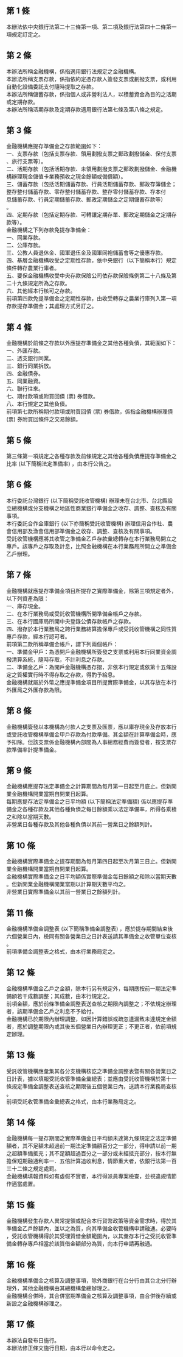 第 1 條
-------
本辦法依中央銀行法第二十三條第一項、第二項及銀行法第四十二條第一  
項規定訂定之。

第 2 條
-------
本辦法所稱金融機構，係指適用銀行法規定之金融機構。                
本辦法所稱支票存款，係指依約定憑存款人簽發支票或劃撥支票，或利用  
自動化設備委託支付隨時提取之存款。                                
本辦法所稱儲蓄存款，係指個人或非營利法人，以積蓄資金為目的之活期  
或定期存款。                                                      
本辦法所稱活期存款及定期存款適用銀行法第七條及第八條之規定。

第 3 條
-------
金融機構應提存準備金之存款範圍如下：  
一、支票存款（包括支票存款、領用劃撥支票之郵政劃撥儲金、保付支票  
    、旅行支票等）。  
二、活期存款（包括活期存款、未領用劃撥支票之郵政劃撥儲金、金融機  
    構辦理現金儲值卡業務預收之現金餘額或備償額）。  
三、儲蓄存款（包括活期儲蓄存款、行員活期儲蓄存款、郵政存簿儲金；  
    整存整付儲蓄存款、零存整付儲蓄存款、整存零付儲蓄存款、存本付  
    息儲蓄存款、行員定期儲蓄存款、郵政定期儲金之定期儲蓄存款等）  
    。  
四、定期存款（包括定期存款、可轉讓定期存單、郵政定期儲金之定期存  
    款等）。  
金融機構之下列存款免提存準備金：  
一、同業存款。  
二、公庫存款。  
三、公教人員退休金、國軍退伍金及國軍同袍儲蓄會等之優惠存款。  
四、基層金融機構收受之定期性存款，依中央銀行（以下簡稱本行）規定  
    條件轉存農業行庫者。  
五、要保金融機構收受中央存款保險公司依存款保險條例第二十八條及第  
    二十九條規定所為之存款。  
六、其他經本行核可之存款。  
前項第四款免提準備金之定期性存款，由收受轉存之農業行庫列入第一項  
存款提存準備金；其處理方式另訂之。

第 4 條
-------
金融機構於前條之存款以外應提存準備金之其他各種負債，其範圍如下：  
一、外匯存款。  
二、透支銀行同業。  
三、銀行同業拆放。  
四、金融債券。  
五、同業融資。  
六、聯行往來。  
七、期付款項或附買回債 (票) 券借款。  
八、本行規定之其他負債。  
前項第七款所稱期付款項或附買回債 (票) 券借款，係指金融機構辦理債  
 (票) 券附買回條件之交易餘額。

第 5 條
-------
第三條第一項規定之各種存款及前條規定之其他各種負債應提存準備金之  
比率 (以下簡稱法定準備率) ，由本行公告之。

第 6 條
-------
本行委託台灣銀行 (以下簡稱受託收管機構) 辦理未在台北市、台北縣設  
立總機構或分支機構之地區性商業銀行準備金之收存、調整、查核及有關  
事項。                                                            
本行委託合作金庫銀行 (以下亦簡稱受託收管機構) 辦理信用合作社、農  
會信用部及漁會信用部準備金之收存、調整、查核及有關事項。          
受託收管機構應將其收管之準備金乙戶存款彙總轉存在本行業務局開立之  
專戶。該專戶之存取及計息，比照金融機構在本行業務局所開立之準備金  
乙戶辦理。

第 7 條
-------
金融機構就應提存準備金項目所提存之實際準備金，除第三項規定者外，  
以下列資產為限：  
一、庫存現金。  
二、在本行業務局或受託收管機構所開準備金帳戶之存款。  
三、在本行國庫局所開中央登錄公債存款帳戶之存款。  
四、撥存於本行業務局之跨行業務結算擔保專戶或受託收管機構之同性質  
    專戶存款，經本行認可者。  
前項第二款所稱準備金帳戶，謂下列兩個帳戶：  
一、準備金甲戶：為憑開戶金融機構所簽發之支票或利用本行同業資金調  
    撥清算系統，隨時存取，不計利息之存款。  
二、準備金乙戶：為開戶金融機構憑存摺，非依本行規定或依第十五條設  
    定之質權實行時不得存取之存款，得酌予給息。  
金融機構就屬於外幣之應提準備金項目所提實際準備金，以其存放在本行  
外匯局之外匯存款為限。

第 8 條
-------
金融機構簽發以本機構為付款人之支票及匯票，應以庫存現金及存放本行  
或受託收管機構準備金甲戶存款為付款準備。其金額在計算準備金時，應  
予扣除。但該支票係金融機構內部間為人事總務經費而簽發者，按支票存  
款準備率計提準備金。

第 9 條
-------
金融機構應提存法定準備金之計算期間為每月第一日起至月底止。但新開  
業金融機構開業當期自開業日起算。  
每期應提存法定準備金之日平均額 (以下簡稱法定準備額) 係以應提存準  
備金之各種存款及其他各種負債之每日餘額乘以法定準備率，所得各乘積  
之和除以當期天數。  
非營業日各種存款及其他各種負債以其前一營業日之餘額列計。

第 10 條
--------
金融機構實際準備金之提存期間為每月第四日起至次月第三日止。但新開  
業金融機構開業當期自開業日起算。  
金融機構實際準備金之日平均額係實際準備金每日餘額之和除以當期天數  
。但新開業金融機構開業當期以計算期天數平均之。  
非營業日實際準備金以其前一營業日之餘額列計。

第 11 條
--------
金融機構準備金調整表 (以下簡稱準備金調整表) ，應於提存期間結束後  
六個營業日內，檢同有關各營業日之日計表送請其準備金之收管單位查核  
。  
前項準備金調整表之格式，由本行業務局定之。

第 12 條
--------
金融機構準備金乙戶之金額，除本行另有規定外，每期應按前一期法定準  
備額若干成數調整；其成數，由本行規定之。  
前項金額，應於前條準備金調整表送查核之期限內調整之；不依規定辦理  
者，該期準備金乙戶之利息不予給付。  
金融機構已於期限內辦理調整，如因計算錯誤或疏忽遺漏致未達規定金額  
者，應於調整期限內或其後五個營業日內辦理更正；不更正者，依前項規  
定辦理。

第 13 條
--------
受託收管機構應彙集其各分支機構核訖之準備金調整表暨有關各營業日之  
日計表，據以填報受託收管準備金彙總表；並應由受託收管機構於第十一  
條規定準備金調整表送查核之期限後五個營業日內，送請本行業務局查核  
。  
前項受託收管準備金彙總表之格式，由本行業務局定之。

第 14 條
--------
金融機構每一提存期間之實際準備金日平均額未達第九條規定之法定準備  
額者，其不足額未超過前一期法定準備額百分之一部分，得申請以前一期  
之超額準備抵充；其不足額超過百分之一部分或未經抵充部分，按本行無  
擔保短期融通利率一．五倍計算追收利息，情節重大者，依銀行法第一百  
三十二條之規定處罰。  
金融機構填報資料如有虛假不實者，本行得派員專案檢查，並視違規情節  
作適當處置。

第 15 條
--------
金融機構發生存款人異常提領或配合本行貨幣政策等資金需求時，得於其  
準備金乙戶餘額內，並以之為質，向其準備金收管機構申請融通。必要時  
，受託收管機構得於其受理質借金額範圍內，以其彙存本行之受託收管準  
備金轉存專戶相當於該質借金額部分為質，向本行申請再融通。

第 16 條
--------
金融機構準備金之核算及調整事項，除外商銀行在台分行由其台北分行辦  
理外，其他金融機構由其總機構彙總辦理之。  
金融機構合併時，其合併當期準備金之核算及調整事項，由合併後存續或  
新設之金融機構辦理之。

第 17 條
--------
本辦法自發布日施行。  
本辦法修正條文施行日期，由本行以命令定之。

